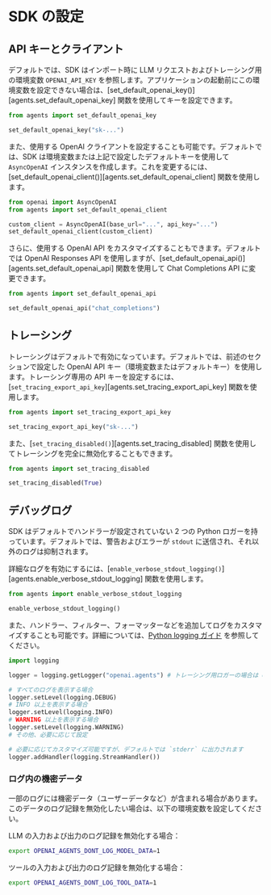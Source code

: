 # SDK の設定

## API キーとクライアント

デフォルトでは、SDK はインポート時に LLM リクエストおよびトレーシング用の環境変数 `OPENAI_API_KEY` を参照します。アプリケーションの起動前にこの環境変数を設定できない場合は、[set_default_openai_key()][agents.set_default_openai_key] 関数を使用してキーを設定できます。

```python
from agents import set_default_openai_key

set_default_openai_key("sk-...")
```

また、使用する OpenAI クライアントを設定することも可能です。デフォルトでは、SDK は環境変数または上記で設定したデフォルトキーを使用して `AsyncOpenAI` インスタンスを作成します。これを変更するには、[set_default_openai_client()][agents.set_default_openai_client] 関数を使用します。

```python
from openai import AsyncOpenAI
from agents import set_default_openai_client

custom_client = AsyncOpenAI(base_url="...", api_key="...")
set_default_openai_client(custom_client)
```

さらに、使用する OpenAI API をカスタマイズすることもできます。デフォルトでは OpenAI Responses API を使用しますが、[set_default_openai_api()][agents.set_default_openai_api] 関数を使用して Chat Completions API に変更できます。

```python
from agents import set_default_openai_api

set_default_openai_api("chat_completions")
```

## トレーシング

トレーシングはデフォルトで有効になっています。デフォルトでは、前述のセクションで設定した OpenAI API キー（環境変数またはデフォルトキー）を使用します。トレーシング専用の API キーを設定するには、[`set_tracing_export_api_key`][agents.set_tracing_export_api_key] 関数を使用します。

```python
from agents import set_tracing_export_api_key

set_tracing_export_api_key("sk-...")
```

また、[`set_tracing_disabled()`][agents.set_tracing_disabled] 関数を使用してトレーシングを完全に無効化することもできます。

```python
from agents import set_tracing_disabled

set_tracing_disabled(True)
```

## デバッグログ

SDK はデフォルトでハンドラーが設定されていない 2 つの Python ロガーを持っています。デフォルトでは、警告およびエラーが `stdout` に送信され、それ以外のログは抑制されます。

詳細なログを有効にするには、[`enable_verbose_stdout_logging()`][agents.enable_verbose_stdout_logging] 関数を使用します。

```python
from agents import enable_verbose_stdout_logging

enable_verbose_stdout_logging()
```

また、ハンドラー、フィルター、フォーマッターなどを追加してログをカスタマイズすることも可能です。詳細については、[Python logging ガイド](https://docs.python.org/3/howto/logging.html) を参照してください。

```python
import logging

logger = logging.getLogger("openai.agents") # トレーシング用ロガーの場合は openai.agents.tracing

# すべてのログを表示する場合
logger.setLevel(logging.DEBUG)
# INFO 以上を表示する場合
logger.setLevel(logging.INFO)
# WARNING 以上を表示する場合
logger.setLevel(logging.WARNING)
# その他、必要に応じて設定

# 必要に応じてカスタマイズ可能ですが、デフォルトでは `stderr` に出力されます
logger.addHandler(logging.StreamHandler())
```

### ログ内の機密データ

一部のログには機密データ（ユーザーデータなど）が含まれる場合があります。このデータのログ記録を無効化したい場合は、以下の環境変数を設定してください。

LLM の入力および出力のログ記録を無効化する場合：

```bash
export OPENAI_AGENTS_DONT_LOG_MODEL_DATA=1
```

ツールの入力および出力のログ記録を無効化する場合：

```bash
export OPENAI_AGENTS_DONT_LOG_TOOL_DATA=1
```